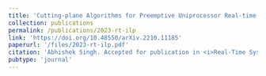 ```yaml
---
title: 'Cutting-plane Algorithms for Preemptive Uniprocessor Real-time Scheduling Problems'
collection: publications
permalink: /publications/2023-rt-ilp
link: 'https://doi.org/10.48550/arXiv.2210.11185'
paperurl: '/files/2023-rt-ilp.pdf'
citation: 'Abhishek Singh. Accepted for publication in <i>Real-Time Systems</i>.'
pubtype: 'journal'
---
```

